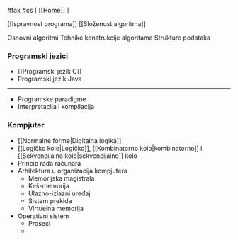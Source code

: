 #fax #cs  [ [[Home]] ]
$\:$

[[Ispravnost programa]]
[[Složenost algoritma]]

Osnovni algoritmi
Tehnike konstrukcije algoritama
Strukture podataka

### Programski jezici
- [[Programski jezik C]]
- Programski jezik Java
___
- Programske paradigme
- Interpretacija i kompilacija


### Kompjuter
- [[Normalne forme|Digitalna logika]]
- [[Logičko kolo|Logičko]], [[Kombinatorno kolo|kombinatorno]] i [[Sekvencijalno kolo|sekvencijalno]] kolo
- Princip rada računara
- Arhitektura u organizacija kompjutera
	- Memorijska magistrala
	- Keš-memorija
	- Ulazno-izlazni uređaj
	- Sistem prekida
	- Virtuelna memorija
- Operativni sistem
	- Proseci
	- 